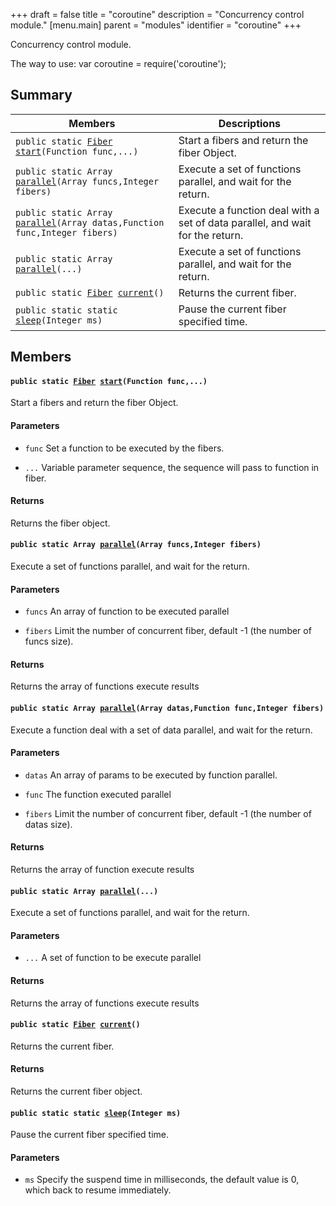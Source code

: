 +++
draft = false
title = "coroutine"
description = "Concurrency control module."
[menu.main]
parent = "modules"
identifier = "coroutine"
+++

Concurrency control module.

The way to use: var coroutine = require('coroutine');

## Summary

 Members                        | Descriptions                                
--------------------------------|---------------------------------------------
`public static `[`Fiber`](#d4/d39/interfaceFiber)` `[`start`](#d6/d05/namespacecoroutine_1aab30743ccc280e7950189c50a0afabde)`(Function func,...)`            | Start a fibers and return the fiber Object.
`public static Array `[`parallel`](#d6/d05/namespacecoroutine_1a265ed258231cc730ea14ada21d80e718)`(Array funcs,Integer fibers)`            | Execute a set of functions parallel, and wait for the return.
`public static Array `[`parallel`](#d6/d05/namespacecoroutine_1a495ba9988ad78bf14dce8ba03ee963d5)`(Array datas,Function func,Integer fibers)`            | Execute a function deal with a set of data parallel, and wait for the return.
`public static Array `[`parallel`](#d6/d05/namespacecoroutine_1aff48cfd6c77937aa2f5065a139192c93)`(...)`            | Execute a set of functions parallel, and wait for the return.
`public static `[`Fiber`](#d4/d39/interfaceFiber)` `[`current`](#d6/d05/namespacecoroutine_1ae2d278991596f4170f2be18ae8d71454)`()`            | Returns the current fiber.
`public static static `[`sleep`](#d6/d05/namespacecoroutine_1ae9ce1c1d0ffbff909196806efabe7fa3)`(Integer ms)`            | Pause the current fiber specified time.

## Members

#### `public static `[`Fiber`](#d4/d39/interfaceFiber)` `[`start`](#d6/d05/namespacecoroutine_1aab30743ccc280e7950189c50a0afabde)`(Function func,...)` 

Start a fibers and return the fiber Object.

#### Parameters
* `func` Set a function to be executed by the fibers. 

* `...` Variable parameter sequence, the sequence will pass to function in fiber. 

#### Returns
Returns the fiber object.

#### `public static Array `[`parallel`](#d6/d05/namespacecoroutine_1a265ed258231cc730ea14ada21d80e718)`(Array funcs,Integer fibers)` 

Execute a set of functions parallel, and wait for the return.

#### Parameters
* `funcs` An array of function to be executed parallel 

* `fibers` Limit the number of concurrent fiber, default -1 (the number of funcs size). 

#### Returns
Returns the array of functions execute results

#### `public static Array `[`parallel`](#d6/d05/namespacecoroutine_1a495ba9988ad78bf14dce8ba03ee963d5)`(Array datas,Function func,Integer fibers)` 

Execute a function deal with a set of data parallel, and wait for the return.

#### Parameters
* `datas` An array of params to be executed by function parallel. 

* `func` The function executed parallel 

* `fibers` Limit the number of concurrent fiber, default -1 (the number of datas size). 

#### Returns
Returns the array of function execute results

#### `public static Array `[`parallel`](#d6/d05/namespacecoroutine_1aff48cfd6c77937aa2f5065a139192c93)`(...)` 

Execute a set of functions parallel, and wait for the return.

#### Parameters
* `...` A set of function to be execute parallel 

#### Returns
Returns the array of functions execute results

#### `public static `[`Fiber`](#d4/d39/interfaceFiber)` `[`current`](#d6/d05/namespacecoroutine_1ae2d278991596f4170f2be18ae8d71454)`()` 

Returns the current fiber.

#### Returns
Returns the current fiber object.

#### `public static static `[`sleep`](#d6/d05/namespacecoroutine_1ae9ce1c1d0ffbff909196806efabe7fa3)`(Integer ms)` 

Pause the current fiber specified time.

#### Parameters
* `ms` Specify the suspend time in milliseconds, the default value is 0, which back to resume immediately.

